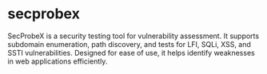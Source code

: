 # secprobex
SecProbeX is a security testing tool for vulnerability assessment. It supports subdomain enumeration, path discovery, and tests for LFI, SQLi, XSS, and SSTI vulnerabilities. Designed for ease of use, it helps identify weaknesses in web applications efficiently.
